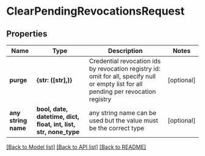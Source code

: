 # ClearPendingRevocationsRequest


## Properties
Name | Type | Description | Notes
------------ | ------------- | ------------- | -------------
**purge** | **{str: ([str],)}** | Credential revocation ids by revocation registry id: omit for all, specify null or empty list for all pending per revocation registry | [optional] 
**any string name** | **bool, date, datetime, dict, float, int, list, str, none_type** | any string name can be used but the value must be the correct type | [optional]

[[Back to Model list]](../README.md#documentation-for-models) [[Back to API list]](../README.md#documentation-for-api-endpoints) [[Back to README]](../README.md)


